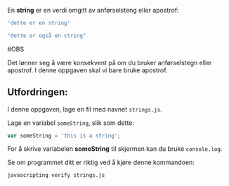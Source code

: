 En **string** er en verdi omgitt av anførselsteng eller apostrof:

```js
'dette er en string'

"dette er også en string"
```
#OBS

Det lønner seg å være konsekvent på om du bruker anførselstegn eller apostrof. I denne oppgaven skal vi bare bruke apostrof.

## Utfordringen:

I denne oppgaven, lage en fil med navnet `strings.js`.

Lage en variabel `someString`, slik som dette:

```js
var someString = 'this is a string';
```

For å skrive variabelen **someString** til skjermen kan du bruke `console.log`.

Se om programmet ditt er riktig ved å kjøre denne kommandoen:

`javascripting verify strings.js`
